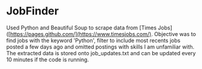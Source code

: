 # JobFinder
Used Python and Beautiful Soup to scrape data from [Times Jobs]([https://pages.github.com/](https://www.timesjobs.com/). Objective was to find jobs with the keyword 'Python', filter to include most recents jobs posted a few days ago and omitted postings with skills I am unfamiliar with. The extracted data is stored onto job_updates.txt and can be updated every 10 minutes if the code is running.
